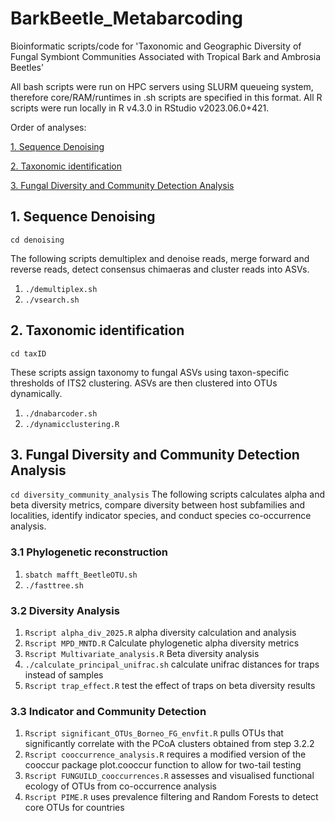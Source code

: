 # BarkBeetle_Metabarcoding
Bioinformatic scripts/code for 'Taxonomic and Geographic Diversity of Fungal Symbiont Communities Associated with Tropical Bark and Ambrosia Beetles'

All bash scripts were run on HPC servers using SLURM queueing system, therefore core/RAM/runtimes in .sh scripts are specified in this format. All R scripts were run locally in R v4.3.0 in RStudio v2023.06.0+421.

Order of analyses: 

[1. Sequence Denoising](https://github.com/theo-llewellyn/BarkBeetle_Metabarcoding#1-sequence-denoising)

[2. Taxonomic identification](https://github.com/theo-llewellyn/BarkBeetle_Metabarcoding#2-taxonomic-identification)

[3. Fungal Diversity and Community Detection Analysis](https://github.com/theo-llewellyn/BarkBeetle_Metabarcoding#3-fungal-diversity-and-community-detection-analysis)

## 1. Sequence Denoising
`cd denoising`

The following scripts demultiplex and denoise reads, merge forward and reverse reads, detect consensus chimaeras and cluster reads into ASVs.
1. `./demultiplex.sh`
2. `./vsearch.sh`

## 2. Taxonomic identification
`cd taxID`

These scripts assign taxonomy to fungal ASVs using taxon-specific thresholds of ITS2 clustering. ASVs are then clustered into OTUs dynamically.
1. `./dnabarcoder.sh`
2. `./dynamicclustering.R`

## 3. Fungal Diversity and Community Detection Analysis
`cd diversity_community_analysis`
The following scripts calculates alpha and beta diversity metrics, compare diversity between host subfamilies and localities, identify indicator species, and conduct species co-occurrence analysis.

### 3.1 Phylogenetic reconstruction
1. `sbatch mafft_BeetleOTU.sh`
2. `./fasttree.sh`

### 3.2 Diversity Analysis
1. `Rscript alpha_div_2025.R` alpha diversity calculation and analysis
2. `Rscript MPD_MNTD.R` Calculate phylogenetic alpha diversity metrics
3. `Rscript Multivariate_analysis.R` Beta diversity analysis
4. `./calculate_principal_unifrac.sh` calculate unifrac distances for traps instead of samples
5. `Rscript trap_effect.R` test the effect of traps on beta diversity results

### 3.3 Indicator and Community Detection
1. `Rscript significant_OTUs_Borneo_FG_envfit.R` pulls OTUs that significantly correlate with the PCoA clusters obtained from step 3.2.2
2. `Rscript cooccurrence_analysis.R` requires a modified version of the cooccur package plot.cooccur function to allow for two-tail testing
3. `Rscript FUNGUILD_cooccurrences.R` assesses and visualised functional ecology of OTUs from co-occurrence analysis
4. `Rscript PIME.R` uses prevalence filtering and Random Forests to detect core OTUs for countries
